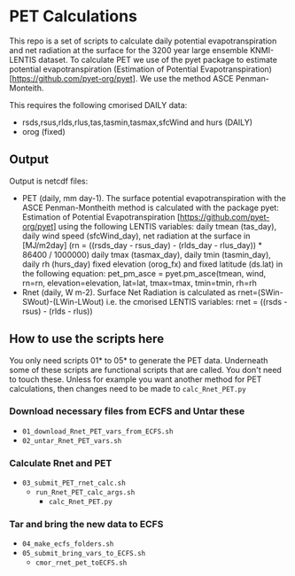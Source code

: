 # PET Calculations

This repo is a set of scripts to calculate daily potential evapotranspiration and net radiation at the surface for the 3200 year large ensemble KNMI-LENTIS dataset. 
To calculate PET we use of the pyet package to estimate potential evapotranspiration (Estimation of Potential Evapotranspiration)[https://github.com/pyet-org/pyet]. 
We use the method ASCE Penman-Monteith. 

This requires the following cmorised DAILY data:
- rsds,rsus,rlds,rlus,tas,tasmin,tasmax,sfcWind and hurs (DAILY)
- orog (fixed) 

## Output

Output is netcdf files: 
- PET (daily, mm day-1). The surface potential evapotranspiration with the ASCE Penman-Montheith method is calculated with the package pyet: Estimation of Potential Evapotranspiration [https://github.com/pyet-org/pyet] using the following LENTIS variables: daily tmean (tas_day), daily wind speed (sfcWind_day), net radiation at the surface in [MJ/m2day] (rn = ((rsds_day - rsus_day) - (rlds_day - rlus_day)) * 86400 / 1000000) daily tmax (tasmax_day), daily tmin (tasmin_day), daily rh (hurs_day) fixed elevation (orog_fx) and fixed latitude (ds.lat) in the following equation: pet_pm_asce = pyet.pm_asce(tmean, wind, rn=rn, elevation=elevation, lat=lat, tmax=tmax, tmin=tmin, rh=rh
- Rnet (daily, W m-2). Surface Net Radiation is calculated as rnet=(SWin-SWout)-(LWin-LWout) i.e. the cmorised LENTIS variables: rnet = ((rsds - rsus) - (rlds - rlus))

## How to use the scripts here

You only need scripts 01* to 05* to generate the PET data. Underneath some of these scripts are functional scripts that are called. You don't need to touch these. Unless for example you want another method for PET calculations, then changes need to be made to `calc_Rnet_PET.py`

### Download necessary files from ECFS and Untar these
- `01_download_Rnet_PET_vars_from_ECFS.sh`
- `02_untar_Rnet_PET_vars.sh`

### Calculate Rnet and PET
- `03_submit_PET_rnet_calc.sh`
    - `run_Rnet_PET_calc_args.sh`
        - `calc_Rnet_PET.py`

### Tar and bring the new data to ECFS
- `04_make_ecfs_folders.sh`
- `05_submit_bring_vars_to_ECFS.sh`
    - `cmor_rnet_pet_toECFS.sh`
